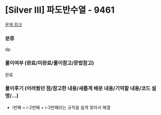 # [Silver III] 파도반수열 - 9461

[문제 링크](https://www.acmicpc.net/problem/9461)

### 분류

dp

### 풀이여부 (완료/미완료/풀이참고/문법참고)

완료

### 풀이후기 (어려웠던 점/참고한 내용/새롭게 배운 내용/기억할 내용/코드 설명/...)

- i번째 = i-2번째 + i-3번째라는 규칙을 쉽게 찾아서 해결
